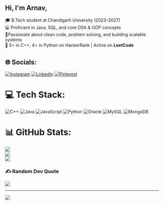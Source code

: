 ## Hi, I'm Arnav,

🎓 B.Tech student at Chandigarh University (2023–2027) <br/>
💻 Proficient in Java, SQL, and core DSA & OOP concepts<br/>
🤝Passionate about clean code, problem solving, and building scalable systems<br/>
🧠 5⭐ in C++, 4⭐ in Python on HackerRank | Active on **LeetCode**  <br/>


## 🌐 Socials:
[![Instagram](https://img.shields.io/badge/Instagram-%23E4405F.svg?logo=Instagram&logoColor=white)](https://instagram.com/arnavv_goswami) [![LinkedIn](https://img.shields.io/badge/LinkedIn-%230077B5.svg?logo=linkedin&logoColor=white)](https://linkedin.com/in/https://www.linkedin.com/in/arnav-giri-2498101b9/) [![Pinterest](https://img.shields.io/badge/Pinterest-%23E60023.svg?logo=Pinterest&logoColor=white)](https://pinterest.com/arnavv_goswami) 

# 💻 Tech Stack:
![C++](https://img.shields.io/badge/c++-%2300599C.svg?style=for-the-badge&logo=c%2B%2B&logoColor=white) ![Java](https://img.shields.io/badge/java-%23ED8B00.svg?style=for-the-badge&logo=openjdk&logoColor=white) ![JavaScript](https://img.shields.io/badge/javascript-%23323330.svg?style=for-the-badge&logo=javascript&logoColor=%23F7DF1E) ![Python](https://img.shields.io/badge/python-3670A0?style=for-the-badge&logo=python&logoColor=ffdd54) ![Oracle](https://img.shields.io/badge/Oracle-F80000?style=for-the-badge&logo=oracle&logoColor=white) ![MySQL](https://img.shields.io/badge/mysql-4479A1.svg?style=for-the-badge&logo=mysql&logoColor=white) ![MongoDB](https://img.shields.io/badge/MongoDB-%234ea94b.svg?style=for-the-badge&logo=mongodb&logoColor=white)
# 📊 GitHub Stats:
![](https://github-readme-stats.vercel.app/api?username=arnavv-giri&theme=merko&hide_border=false&include_all_commits=false&count_private=false)<br/>
![](https://nirzak-streak-stats.vercel.app/?user=arnavv-giri&theme=merko&hide_border=false)<br/>
![](https://github-readme-stats.vercel.app/api/top-langs/?username=arnavv-giri&theme=merko&hide_border=false&include_all_commits=false&count_private=false&layout=compact)

### ✍️ Random Dev Quote
![](https://quotes-github-readme.vercel.app/api?type=horizontal&theme=radical)

---
[![](https://visitcount.itsvg.in/api?id=arnavv-giri&icon=0&color=0)](https://visitcount.itsvg.in)

<!-- Proudly created with GPRM ( https://gprm.itsvg.in ) -->
